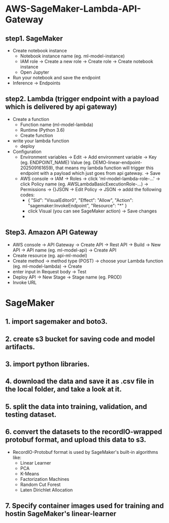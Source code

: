 # AWS-SageMaker-Lambda-API-Gateway

## step1. SageMaker
- Create notebook instance
  - Notebook instance name (eg. ml-model-instance)
  - IAM role -> Create a new role -> Create role -> Create notebook instance
  - Open Jupyter
- Run your notebook and save the endpoint
- Inference -> Endpoints

## step2. Lambda (trigger endpoint with a payload which is delivered by api gateway)
- Create a function
  - Function name (ml-model-lambda)
  - Runtime (Python 3.6)   
  - Create function
- write your lambda function
  - deploy
- Configuration
  - Environment variables -> Edit -> Add environment variable -> Key (eg. ENDPOINT_NAME) Value (eg. DEMO-linear-endpoint-202509161659), that means my lambda function will trigger this endpoint with a payload which just goes from api gateway. -> Save
  - AWS console -> IAM -> Roles -> click 'ml-model-lambda-role-...' -> click Policy name (eg. AWSLambdaBasicExecutionRole-...) -> Permissions -> {}JSON -> Edit Policy -> JSON -> addd the following codes:
    - {
        "Sid": "VisualEditor0",
        "Effect": "Allow",
        "Action": "sagemaker:InvokeEndpoint",
        "Resource": "*"
      }
    - click Visual (you can see SageMaker action) -> Save changes
    - 
## Step3. Amazon API Gateway
  - AWS console -> API Gateway -> Create API -> Rest API -> Build -> New API -> API name (eg. ml-model-api) -> Create API 
  - Create resource (eg. api-ml-model)
  - Create method -> method type (POST) -> choose your Lambda function (eg. ml-model-lambda) -> Create
  - enter input in Request body -> Test
  - Deploy API -> New Stage -> Stage name (eg. PROD)
  - Invoke URL


# SageMaker

## 1. import sagemaker and boto3.
## 2. create s3 bucket for saving code and model artifacts.
## 3. import python libraries.
## 4. download the data and save it as .csv file in the local folder, and take a look at it.
## 5. split the data into training, validation, and testing dataset.
## 6. convert the datasets to the recordIO-wrapped protobuf format, and upload this data to s3. 
  - RecordIO-Protobuf format is used by SageMaker's built-in algorithms like:
    - Linear Learner
    - PCA
    - K-Means
    - Factorization Machines
    - Random Cut Forest
    - Laten Dirichlet Allocation

## 7. Specify container images used for training and hostin SageMaker's linear-learner



